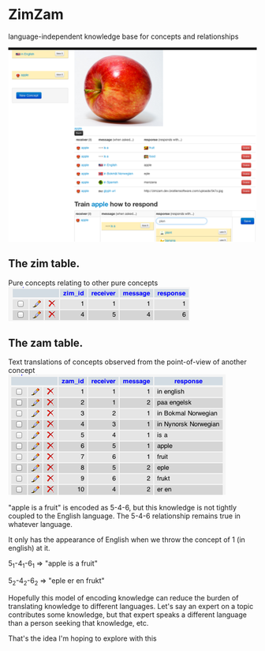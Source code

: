 ZimZam
=======

language-independent knowledge base for concepts and relationships

![screenshot](http://github.com/chrisbratlien/zim-zam/raw/master/screenshot.png)


## The zim table. 

Pure concepts relating to other pure concepts    
![zim table](http://github.com/chrisbratlien/zim-zam/raw/master/zim.png)


## The zam table. 

Text translations of concepts observed from the point-of-view of another concept    
![zam table](http://github.com/chrisbratlien/zim-zam/raw/master/zam.png)


"apple is a fruit" is encoded as 5-4-6, but this knowledge is not tightly coupled to the English language. The 5-4-6 relationship remains true in whatever language.

It only has the appearance of English when we throw the concept of 1 (in english) at it.

5<sub>1</sub>-4<sub>1</sub>-6<sub>1</sub> => "apple is a fruit"

5<sub>2</sub>-4<sub>2</sub>-6<sub>2</sub> => "eple er en frukt"


Hopefully this model of encoding knowledge can reduce the burden of translating knowledge to different languages. Let's say an expert on a topic contributes some knowledge, but that expert speaks a different language than a person seeking that knowledge, etc.

That's the idea I'm hoping to explore with this